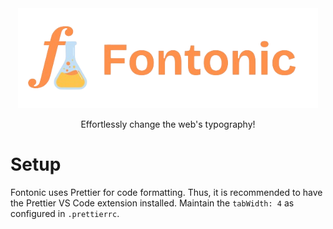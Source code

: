 <div align="center"><img style="height: 10rem" src="./res/logo_transparent.png"></div>
<p align="center">Effortlessly change the web's typography!</p>

# Setup

Fontonic uses Prettier for code formatting. Thus, it is recommended to have the Prettier VS Code extension installed. Maintain the `tabWidth: 4` as configured in `.prettierrc`.
